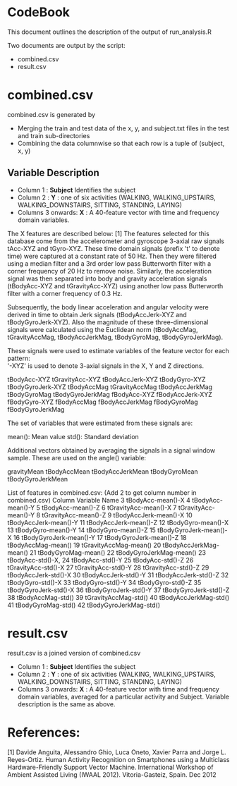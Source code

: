 # CodeBook
This document outlines the description of the output of run_analysis.R

Two documents are output by the script: 
* combined.csv
* result.csv

# combined.csv

combined.csv is generated by
* Merging the train and test data of the x, y, and subject.txt files in the test and train sub-directories
* Combining the data columnwise so that each row is a tuple of (subject, x, y)

## Variable Description
* Column 1 : **Subject** Identifies the subject 
* Column 2 : **Y** : one of six activities (WALKING, WALKING_UPSTAIRS, WALKING_DOWNSTAIRS, SITTING, STANDING, LAYING)
* Columns 3 onwards: **X** : A 40-feature vector with time and frequency domain variables.

The X features are described below: [1]
The features selected for this database come from the accelerometer and gyroscope 3-axial raw signals tAcc-XYZ and tGyro-XYZ. These time domain signals (prefix 't' to denote time) were captured at a constant rate of 50 Hz. Then they were filtered using a median filter and a 3rd order low pass Butterworth filter with a corner frequency of 20 Hz to remove noise. Similarly, the acceleration signal was then separated into body and gravity acceleration signals (tBodyAcc-XYZ and tGravityAcc-XYZ) using another low pass Butterworth filter with a corner frequency of 0.3 Hz. 

Subsequently, the body linear acceleration and angular velocity were derived in time to obtain Jerk signals (tBodyAccJerk-XYZ and tBodyGyroJerk-XYZ). Also the magnitude of these three-dimensional signals were calculated using the Euclidean norm (tBodyAccMag, tGravityAccMag, tBodyAccJerkMag, tBodyGyroMag, tBodyGyroJerkMag). 

These signals were used to estimate variables of the feature vector for each pattern:  
'-XYZ' is used to denote 3-axial signals in the X, Y and Z directions.

tBodyAcc-XYZ
tGravityAcc-XYZ
tBodyAccJerk-XYZ
tBodyGyro-XYZ
tBodyGyroJerk-XYZ
tBodyAccMag
tGravityAccMag
tBodyAccJerkMag
tBodyGyroMag
tBodyGyroJerkMag
fBodyAcc-XYZ
fBodyAccJerk-XYZ
fBodyGyro-XYZ
fBodyAccMag
fBodyAccJerkMag
fBodyGyroMag
fBodyGyroJerkMag

The set of variables that were estimated from these signals are: 

mean(): Mean value
std(): Standard deviation

Additional vectors obtained by averaging the signals in a signal window sample. These are used on the angle() variable:

gravityMean
tBodyAccMean
tBodyAccJerkMean
tBodyGyroMean
tBodyGyroJerkMean

List of features in combined.csv: (Add 2 to get column number in combined.csv)
Column Variable Name
3	tBodyAcc-mean()-X
4	tBodyAcc-mean()-Y
5	tBodyAcc-mean()-Z
6	tGravityAcc-mean()-X
7	tGravityAcc-mean()-Y
8	tGravityAcc-mean()-Z
9	tBodyAccJerk-mean()-X
10	tBodyAccJerk-mean()-Y
11	tBodyAccJerk-mean()-Z
12	tBodyGyro-mean()-X
13	tBodyGyro-mean()-Y
14	tBodyGyro-mean()-Z
15	tBodyGyroJerk-mean()-X
16	tBodyGyroJerk-mean()-Y
17	tBodyGyroJerk-mean()-Z
18	tBodyAccMag-mean()
19	tGravityAccMag-mean()
20	tBodyAccJerkMag-mean()
21	tBodyGyroMag-mean()
22	tBodyGyroJerkMag-mean()
23	tBodyAcc-std()-X,
24	tBodyAcc-std()-Y
25	tBodyAcc-std()-Z
26	tGravityAcc-std()-X
27	tGravityAcc-std()-Y
28	tGravityAcc-std()-Z
29	tBodyAccJerk-std()-X
30	tBodyAccJerk-std()-Y
31	tBodyAccJerk-std()-Z
32	tBodyGyro-std()-X
33	tBodyGyro-std()-Y
34	tBodyGyro-std()-Z
35	tBodyGyroJerk-std()-X
36	tBodyGyroJerk-std()-Y
37	tBodyGyroJerk-std()-Z
38	tBodyAccMag-std()
39	tGravityAccMag-std()
40	tBodyAccJerkMag-std()
41	tBodyGyroMag-std()
42	tBodyGyroJerkMag-std()


# result.csv
result.csv is a joined version of combined.csv
* Column 1 : **Subject** Identifies the subject 
* Column 2 : **Y** : one of six activities (WALKING, WALKING_UPSTAIRS, WALKING_DOWNSTAIRS, SITTING, STANDING, LAYING)
* Columns 3 onwards: **X** : A 40-feature vector with time and frequency domain variables, averaged for a particular activity and Subject. Variable description is the same as above.

# References:
[1] Davide Anguita, Alessandro Ghio, Luca Oneto, Xavier Parra and Jorge L. Reyes-Ortiz. Human Activity Recognition on Smartphones using a Multiclass Hardware-Friendly Support Vector Machine. International Workshop of Ambient Assisted Living (IWAAL 2012). Vitoria-Gasteiz, Spain. Dec 2012
